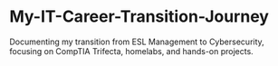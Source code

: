 # My-IT-Career-Transition-Journey
Documenting my transition from ESL Management to Cybersecurity, focusing on CompTIA Trifecta, homelabs, and hands-on projects.
